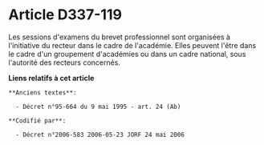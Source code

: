 # Article D337-119

Les sessions d'examens du brevet professionnel sont organisées à l'initiative du recteur dans le cadre de l'académie. Elles
peuvent l'être dans le cadre d'un groupement d'académies ou dans un cadre national, sous l'autorité des recteurs concernés.

**Liens relatifs à cet article**

	**Anciens textes**:

	  - Décret n°95-664 du 9 mai 1995 - art. 24 (Ab)

	**Codifié par**:

	  - Décret n°2006-583 2006-05-23 JORF 24 mai 2006
